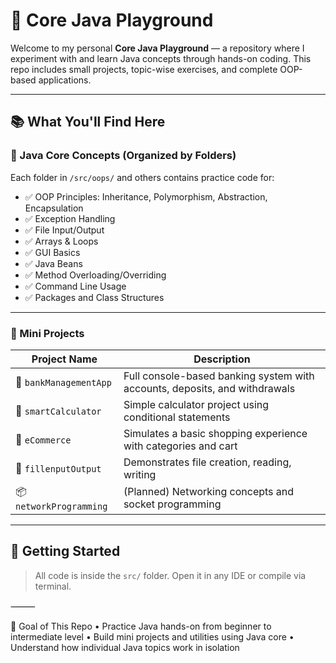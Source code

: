 # 🎯 Core Java Playground

Welcome to my personal **Core Java Playground** — a repository where I experiment with and learn Java concepts through hands-on coding. This repo includes small projects, topic-wise exercises, and complete OOP-based applications.

---

## 📚 What You'll Find Here

### 🔸 Java Core Concepts (Organized by Folders)
Each folder in `/src/oops/` and others contains practice code for:
- ✅ OOP Principles: Inheritance, Polymorphism, Abstraction, Encapsulation
- ✅ Exception Handling
- ✅ File Input/Output
- ✅ Arrays & Loops
- ✅ GUI Basics
- ✅ Java Beans
- ✅ Method Overloading/Overriding
- ✅ Command Line Usage
- ✅ Packages and Class Structures

---

### 🔹 Mini Projects
| Project Name         | Description |
|----------------------|-------------|
| 🏦 `bankManagementApp` | Full console-based banking system with accounts, deposits, and withdrawals |
| 🧮 `smartCalculator`    | Simple calculator project using conditional statements |
| 🛒 `eCommerce`          | Simulates a basic shopping experience with categories and cart |
| 📁 `fillenputOutput`    | Demonstrates file creation, reading, writing |
| 📦 `networkProgramming` | (Planned) Networking concepts and socket programming |

---

## 🚀 Getting Started

> All code is inside the `src/` folder. Open it in any IDE or compile via terminal.

⸻

🎯 Goal of This Repo
	•	Practice Java hands-on from beginner to intermediate level
	•	Build mini projects and utilities using Java core
	•	Understand how individual Java topics work in isolation
